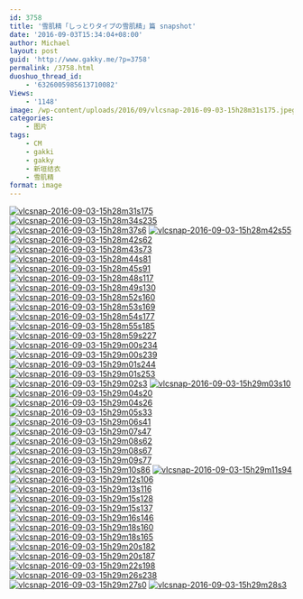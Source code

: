 ```yaml
---
id: 3758
title: '雪肌精「しっとりタイプの雪肌精」篇 snapshot'
date: '2016-09-03T15:34:04+08:00'
author: Michael
layout: post
guid: 'http://www.gakky.me/?p=3758'
permalink: /3758.html
duoshuo_thread_id:
    - '6326005985613710082'
Views:
    - '1148'
image: /wp-content/uploads/2016/09/vlcsnap-2016-09-03-15h28m31s175.jpeg
categories:
    - 图片
tags:
    - CM
    - gakki
    - gakky
    - 新垣结衣
    - 雪肌精
format: image
---
```


[![vlcsnap-2016-09-03-15h28m31s175](http://www.yui-aragaki.org/wp-content/uploads/2016/09/vlcsnap-2016-09-03-15h28m31s175.jpeg)](http://www.yui-aragaki.org/wp-content/uploads/2016/09/vlcsnap-2016-09-03-15h28m31s175.jpeg "vlcsnap-2016-09-03-15h28m31s175") [![vlcsnap-2016-09-03-15h28m34s235](http://www.yui-aragaki.org/wp-content/uploads/2016/09/vlcsnap-2016-09-03-15h28m34s235.jpeg)](http://www.yui-aragaki.org/wp-content/uploads/2016/09/vlcsnap-2016-09-03-15h28m34s235.jpeg "vlcsnap-2016-09-03-15h28m34s235") [![vlcsnap-2016-09-03-15h28m37s6](http://www.yui-aragaki.org/wp-content/uploads/2016/09/vlcsnap-2016-09-03-15h28m37s6.jpeg)](http://www.yui-aragaki.org/wp-content/uploads/2016/09/vlcsnap-2016-09-03-15h28m37s6.jpeg "vlcsnap-2016-09-03-15h28m37s6") [![vlcsnap-2016-09-03-15h28m42s55](http://www.yui-aragaki.org/wp-content/uploads/2016/09/vlcsnap-2016-09-03-15h28m42s55.jpeg)](http://www.yui-aragaki.org/wp-content/uploads/2016/09/vlcsnap-2016-09-03-15h28m42s55.jpeg "vlcsnap-2016-09-03-15h28m42s55") [![vlcsnap-2016-09-03-15h28m42s62](http://www.yui-aragaki.org/wp-content/uploads/2016/09/vlcsnap-2016-09-03-15h28m42s62.jpeg)](http://www.yui-aragaki.org/wp-content/uploads/2016/09/vlcsnap-2016-09-03-15h28m42s62.jpeg "vlcsnap-2016-09-03-15h28m42s62") [![vlcsnap-2016-09-03-15h28m43s73](http://www.yui-aragaki.org/wp-content/uploads/2016/09/vlcsnap-2016-09-03-15h28m43s73.jpeg)](http://www.yui-aragaki.org/wp-content/uploads/2016/09/vlcsnap-2016-09-03-15h28m43s73.jpeg "vlcsnap-2016-09-03-15h28m43s73") [![vlcsnap-2016-09-03-15h28m44s81](http://www.yui-aragaki.org/wp-content/uploads/2016/09/vlcsnap-2016-09-03-15h28m44s81.jpeg)](http://www.yui-aragaki.org/wp-content/uploads/2016/09/vlcsnap-2016-09-03-15h28m44s81.jpeg "vlcsnap-2016-09-03-15h28m44s81") [![vlcsnap-2016-09-03-15h28m45s91](http://www.yui-aragaki.org/wp-content/uploads/2016/09/vlcsnap-2016-09-03-15h28m45s91.jpeg)](http://www.yui-aragaki.org/wp-content/uploads/2016/09/vlcsnap-2016-09-03-15h28m45s91.jpeg "vlcsnap-2016-09-03-15h28m45s91") [![vlcsnap-2016-09-03-15h28m48s117](http://www.yui-aragaki.org/wp-content/uploads/2016/09/vlcsnap-2016-09-03-15h28m48s117.jpeg)](http://www.yui-aragaki.org/wp-content/uploads/2016/09/vlcsnap-2016-09-03-15h28m48s117.jpeg "vlcsnap-2016-09-03-15h28m48s117") [![vlcsnap-2016-09-03-15h28m49s130](http://www.yui-aragaki.org/wp-content/uploads/2016/09/vlcsnap-2016-09-03-15h28m49s130.jpeg)](http://www.yui-aragaki.org/wp-content/uploads/2016/09/vlcsnap-2016-09-03-15h28m49s130.jpeg "vlcsnap-2016-09-03-15h28m49s130") [![vlcsnap-2016-09-03-15h28m52s160](http://www.yui-aragaki.org/wp-content/uploads/2016/09/vlcsnap-2016-09-03-15h28m52s160.jpeg)](http://www.yui-aragaki.org/wp-content/uploads/2016/09/vlcsnap-2016-09-03-15h28m52s160.jpeg "vlcsnap-2016-09-03-15h28m52s160") [![vlcsnap-2016-09-03-15h28m53s169](http://www.yui-aragaki.org/wp-content/uploads/2016/09/vlcsnap-2016-09-03-15h28m53s169.jpeg)](http://www.yui-aragaki.org/wp-content/uploads/2016/09/vlcsnap-2016-09-03-15h28m53s169.jpeg "vlcsnap-2016-09-03-15h28m53s169") [![vlcsnap-2016-09-03-15h28m54s177](http://www.yui-aragaki.org/wp-content/uploads/2016/09/vlcsnap-2016-09-03-15h28m54s177.jpeg)](http://www.yui-aragaki.org/wp-content/uploads/2016/09/vlcsnap-2016-09-03-15h28m54s177.jpeg "vlcsnap-2016-09-03-15h28m54s177") [![vlcsnap-2016-09-03-15h28m55s185](http://www.yui-aragaki.org/wp-content/uploads/2016/09/vlcsnap-2016-09-03-15h28m55s185.jpeg)](http://www.yui-aragaki.org/wp-content/uploads/2016/09/vlcsnap-2016-09-03-15h28m55s185.jpeg "vlcsnap-2016-09-03-15h28m55s185") [![vlcsnap-2016-09-03-15h28m59s227](http://www.yui-aragaki.org/wp-content/uploads/2016/09/vlcsnap-2016-09-03-15h28m59s227.jpeg)](http://www.yui-aragaki.org/wp-content/uploads/2016/09/vlcsnap-2016-09-03-15h28m59s227.jpeg "vlcsnap-2016-09-03-15h28m59s227") [![vlcsnap-2016-09-03-15h29m00s234](http://www.yui-aragaki.org/wp-content/uploads/2016/09/vlcsnap-2016-09-03-15h29m00s234.jpeg)](http://www.yui-aragaki.org/wp-content/uploads/2016/09/vlcsnap-2016-09-03-15h29m00s234.jpeg "vlcsnap-2016-09-03-15h29m00s234") [![vlcsnap-2016-09-03-15h29m00s239](http://www.yui-aragaki.org/wp-content/uploads/2016/09/vlcsnap-2016-09-03-15h29m00s239.jpeg)](http://www.yui-aragaki.org/wp-content/uploads/2016/09/vlcsnap-2016-09-03-15h29m00s239.jpeg "vlcsnap-2016-09-03-15h29m00s239") [![vlcsnap-2016-09-03-15h29m01s244](http://www.yui-aragaki.org/wp-content/uploads/2016/09/vlcsnap-2016-09-03-15h29m01s244.jpeg)](http://www.yui-aragaki.org/wp-content/uploads/2016/09/vlcsnap-2016-09-03-15h29m01s244.jpeg "vlcsnap-2016-09-03-15h29m01s244") [![vlcsnap-2016-09-03-15h29m01s253](http://www.yui-aragaki.org/wp-content/uploads/2016/09/vlcsnap-2016-09-03-15h29m01s253.jpeg)](http://www.yui-aragaki.org/wp-content/uploads/2016/09/vlcsnap-2016-09-03-15h29m01s253.jpeg "vlcsnap-2016-09-03-15h29m01s253") [![vlcsnap-2016-09-03-15h29m02s3](http://www.yui-aragaki.org/wp-content/uploads/2016/09/vlcsnap-2016-09-03-15h29m02s3.jpeg)](http://www.yui-aragaki.org/wp-content/uploads/2016/09/vlcsnap-2016-09-03-15h29m02s3.jpeg "vlcsnap-2016-09-03-15h29m02s3") [![vlcsnap-2016-09-03-15h29m03s10](http://www.yui-aragaki.org/wp-content/uploads/2016/09/vlcsnap-2016-09-03-15h29m03s10.jpeg)](http://www.yui-aragaki.org/wp-content/uploads/2016/09/vlcsnap-2016-09-03-15h29m03s10.jpeg "vlcsnap-2016-09-03-15h29m03s10") [![vlcsnap-2016-09-03-15h29m04s20](http://www.yui-aragaki.org/wp-content/uploads/2016/09/vlcsnap-2016-09-03-15h29m04s20.jpeg)](http://www.yui-aragaki.org/wp-content/uploads/2016/09/vlcsnap-2016-09-03-15h29m04s20.jpeg "vlcsnap-2016-09-03-15h29m04s20") [![vlcsnap-2016-09-03-15h29m04s26](http://www.yui-aragaki.org/wp-content/uploads/2016/09/vlcsnap-2016-09-03-15h29m04s26.jpeg)](http://www.yui-aragaki.org/wp-content/uploads/2016/09/vlcsnap-2016-09-03-15h29m04s26.jpeg "vlcsnap-2016-09-03-15h29m04s26") [![vlcsnap-2016-09-03-15h29m05s33](http://www.yui-aragaki.org/wp-content/uploads/2016/09/vlcsnap-2016-09-03-15h29m05s33.jpeg)](http://www.yui-aragaki.org/wp-content/uploads/2016/09/vlcsnap-2016-09-03-15h29m05s33.jpeg "vlcsnap-2016-09-03-15h29m05s33") [![vlcsnap-2016-09-03-15h29m06s41](http://www.yui-aragaki.org/wp-content/uploads/2016/09/vlcsnap-2016-09-03-15h29m06s41.jpeg)](http://www.yui-aragaki.org/wp-content/uploads/2016/09/vlcsnap-2016-09-03-15h29m06s41.jpeg "vlcsnap-2016-09-03-15h29m06s41") [![vlcsnap-2016-09-03-15h29m07s47](http://www.yui-aragaki.org/wp-content/uploads/2016/09/vlcsnap-2016-09-03-15h29m07s47.jpeg)](http://www.yui-aragaki.org/wp-content/uploads/2016/09/vlcsnap-2016-09-03-15h29m07s47.jpeg "vlcsnap-2016-09-03-15h29m07s47") [![vlcsnap-2016-09-03-15h29m08s62](http://www.yui-aragaki.org/wp-content/uploads/2016/09/vlcsnap-2016-09-03-15h29m08s62.jpeg)](http://www.yui-aragaki.org/wp-content/uploads/2016/09/vlcsnap-2016-09-03-15h29m08s62.jpeg "vlcsnap-2016-09-03-15h29m08s62") [![vlcsnap-2016-09-03-15h29m08s67](http://www.yui-aragaki.org/wp-content/uploads/2016/09/vlcsnap-2016-09-03-15h29m08s67.jpeg)](http://www.yui-aragaki.org/wp-content/uploads/2016/09/vlcsnap-2016-09-03-15h29m08s67.jpeg "vlcsnap-2016-09-03-15h29m08s67") [![vlcsnap-2016-09-03-15h29m09s77](http://www.yui-aragaki.org/wp-content/uploads/2016/09/vlcsnap-2016-09-03-15h29m09s77.jpeg)](http://www.yui-aragaki.org/wp-content/uploads/2016/09/vlcsnap-2016-09-03-15h29m09s77.jpeg "vlcsnap-2016-09-03-15h29m09s77") [![vlcsnap-2016-09-03-15h29m10s86](http://www.yui-aragaki.org/wp-content/uploads/2016/09/vlcsnap-2016-09-03-15h29m10s86.jpeg)](http://www.yui-aragaki.org/wp-content/uploads/2016/09/vlcsnap-2016-09-03-15h29m10s86.jpeg "vlcsnap-2016-09-03-15h29m10s86") [![vlcsnap-2016-09-03-15h29m11s94](http://www.yui-aragaki.org/wp-content/uploads/2016/09/vlcsnap-2016-09-03-15h29m11s94.jpeg)](http://www.yui-aragaki.org/wp-content/uploads/2016/09/vlcsnap-2016-09-03-15h29m11s94.jpeg "vlcsnap-2016-09-03-15h29m11s94") [![vlcsnap-2016-09-03-15h29m12s106](http://www.yui-aragaki.org/wp-content/uploads/2016/09/vlcsnap-2016-09-03-15h29m12s106.jpeg)](http://www.yui-aragaki.org/wp-content/uploads/2016/09/vlcsnap-2016-09-03-15h29m12s106.jpeg "vlcsnap-2016-09-03-15h29m12s106") [![vlcsnap-2016-09-03-15h29m13s116](http://www.yui-aragaki.org/wp-content/uploads/2016/09/vlcsnap-2016-09-03-15h29m13s116.jpeg)](http://www.yui-aragaki.org/wp-content/uploads/2016/09/vlcsnap-2016-09-03-15h29m13s116.jpeg "vlcsnap-2016-09-03-15h29m13s116") [![vlcsnap-2016-09-03-15h29m15s128](http://www.yui-aragaki.org/wp-content/uploads/2016/09/vlcsnap-2016-09-03-15h29m15s128.jpeg)](http://www.yui-aragaki.org/wp-content/uploads/2016/09/vlcsnap-2016-09-03-15h29m15s128.jpeg "vlcsnap-2016-09-03-15h29m15s128") [![vlcsnap-2016-09-03-15h29m15s137](http://www.yui-aragaki.org/wp-content/uploads/2016/09/vlcsnap-2016-09-03-15h29m15s137.jpeg)](http://www.yui-aragaki.org/wp-content/uploads/2016/09/vlcsnap-2016-09-03-15h29m15s137.jpeg "vlcsnap-2016-09-03-15h29m15s137") [![vlcsnap-2016-09-03-15h29m16s146](http://www.yui-aragaki.org/wp-content/uploads/2016/09/vlcsnap-2016-09-03-15h29m16s146.jpeg)](http://www.yui-aragaki.org/wp-content/uploads/2016/09/vlcsnap-2016-09-03-15h29m16s146.jpeg "vlcsnap-2016-09-03-15h29m16s146") [![vlcsnap-2016-09-03-15h29m18s160](http://www.yui-aragaki.org/wp-content/uploads/2016/09/vlcsnap-2016-09-03-15h29m18s160.jpeg)](http://www.yui-aragaki.org/wp-content/uploads/2016/09/vlcsnap-2016-09-03-15h29m18s160.jpeg "vlcsnap-2016-09-03-15h29m18s160") [![vlcsnap-2016-09-03-15h29m18s165](http://www.yui-aragaki.org/wp-content/uploads/2016/09/vlcsnap-2016-09-03-15h29m18s165.jpeg)](http://www.yui-aragaki.org/wp-content/uploads/2016/09/vlcsnap-2016-09-03-15h29m18s165.jpeg "vlcsnap-2016-09-03-15h29m18s165") [![vlcsnap-2016-09-03-15h29m20s182](http://www.yui-aragaki.org/wp-content/uploads/2016/09/vlcsnap-2016-09-03-15h29m20s182.jpeg)](http://www.yui-aragaki.org/wp-content/uploads/2016/09/vlcsnap-2016-09-03-15h29m20s182.jpeg "vlcsnap-2016-09-03-15h29m20s182") [![vlcsnap-2016-09-03-15h29m20s187](http://www.yui-aragaki.org/wp-content/uploads/2016/09/vlcsnap-2016-09-03-15h29m20s187.jpeg)](http://www.yui-aragaki.org/wp-content/uploads/2016/09/vlcsnap-2016-09-03-15h29m20s187.jpeg "vlcsnap-2016-09-03-15h29m20s187") [![vlcsnap-2016-09-03-15h29m22s198](http://www.yui-aragaki.org/wp-content/uploads/2016/09/vlcsnap-2016-09-03-15h29m22s198.jpeg)](http://www.yui-aragaki.org/wp-content/uploads/2016/09/vlcsnap-2016-09-03-15h29m22s198.jpeg "vlcsnap-2016-09-03-15h29m22s198") [![vlcsnap-2016-09-03-15h29m26s238](http://www.yui-aragaki.org/wp-content/uploads/2016/09/vlcsnap-2016-09-03-15h29m26s238.jpeg)](http://www.yui-aragaki.org/wp-content/uploads/2016/09/vlcsnap-2016-09-03-15h29m26s238.jpeg "vlcsnap-2016-09-03-15h29m26s238") [![vlcsnap-2016-09-03-15h29m27s0](http://www.yui-aragaki.org/wp-content/uploads/2016/09/vlcsnap-2016-09-03-15h29m27s0.jpeg)](http://www.yui-aragaki.org/wp-content/uploads/2016/09/vlcsnap-2016-09-03-15h29m27s0.jpeg "vlcsnap-2016-09-03-15h29m27s0") [![vlcsnap-2016-09-03-15h29m28s3](http://www.yui-aragaki.org/wp-content/uploads/2016/09/vlcsnap-2016-09-03-15h29m28s3.jpeg)](http://www.yui-aragaki.org/wp-content/uploads/2016/09/vlcsnap-2016-09-03-15h29m28s3.jpeg "vlcsnap-2016-09-03-15h29m28s3")